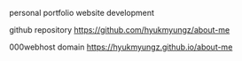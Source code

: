 personal portfolio website development

github repository https://github.com/hyukmyungz/about-me

000webhost domain https://hyukmyungz.github.io/about-me
